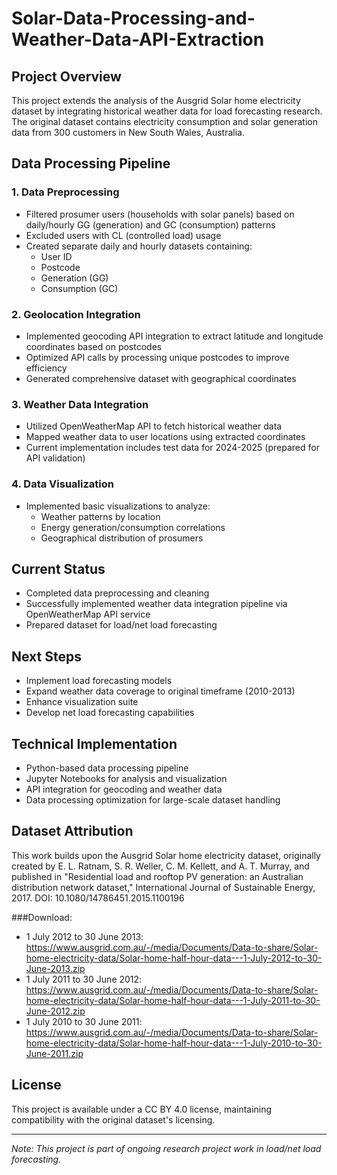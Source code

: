 # Solar-Data-Processing-and-Weather-Data-API-Extraction

## Project Overview
This project extends the analysis of the Ausgrid Solar home electricity dataset by integrating historical weather data for load forecasting research. The original dataset contains electricity consumption and solar generation data from 300 customers in New South Wales, Australia.

## Data Processing Pipeline

### 1. Data Preprocessing
- Filtered prosumer users (households with solar panels) based on daily/hourly GG (generation) and GC (consumption) patterns
- Excluded users with CL (controlled load) usage
- Created separate daily and hourly datasets containing:
  - User ID
  - Postcode
  - Generation (GG)
  - Consumption (GC)

### 2. Geolocation Integration
- Implemented geocoding API integration to extract latitude and longitude coordinates based on postcodes
- Optimized API calls by processing unique postcodes to improve efficiency
- Generated comprehensive dataset with geographical coordinates

### 3. Weather Data Integration
- Utilized OpenWeatherMap API to fetch historical weather data
- Mapped weather data to user locations using extracted coordinates
- Current implementation includes test data for 2024-2025 (prepared for API validation)

### 4. Data Visualization
- Implemented basic visualizations to analyze:
  - Weather patterns by location
  - Energy generation/consumption correlations
  - Geographical distribution of prosumers

## Current Status
- Completed data preprocessing and cleaning
- Successfully implemented weather data integration pipeline via OpenWeatherMap API service
- Prepared dataset for load/net load forecasting

## Next Steps
- Implement load forecasting models
- Expand weather data coverage to original timeframe (2010-2013)
- Enhance visualization suite
- Develop net load forecasting capabilities

## Technical Implementation
- Python-based data processing pipeline
- Jupyter Notebooks for analysis and visualization
- API integration for geocoding and weather data
- Data processing optimization for large-scale dataset handling

## Dataset Attribution
This work builds upon the Ausgrid Solar home electricity dataset, originally created by E. L. Ratnam, S. R. Weller, C. M. Kellett, and A. T. Murray, and published in "Residential load and rooftop PV generation: an Australian distribution network dataset," International Journal of Sustainable Energy, 2017. DOI: 10.1080/14786451.2015.1100196

###Download:
  - 1 July 2012 to 30 June 2013: https://www.ausgrid.com.au/-/media/Documents/Data-to-share/Solar-home-electricity-data/Solar-home-half-hour-data---1-July-2012-to-30-June-2013.zip
  - 1 July 2011 to 30 June 2012: https://www.ausgrid.com.au/-/media/Documents/Data-to-share/Solar-home-electricity-data/Solar-home-half-hour-data---1-July-2011-to-30-June-2012.zip
  - 1 July 2010 to 30 June 2011: https://www.ausgrid.com.au/-/media/Documents/Data-to-share/Solar-home-electricity-data/Solar-home-half-hour-data---1-July-2010-to-30-June-2011.zip

## License
This project is available under a CC BY 4.0 license, maintaining compatibility with the original dataset's licensing.

---
*Note: This project is part of ongoing research project work in load/net load forecasting.*
